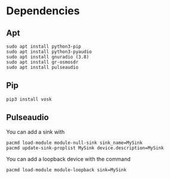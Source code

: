 # Dependencies

## Apt

```
sudo apt install python3-pip
sudo apt install python3-pyaudio
sudo apt install gnuradio (3.8)
sudo apt install gr-osmosdr
sudo apt install pulseaudio
```

## Pip
```
pip3 install vosk
```

## Pulseaudio

You can add a sink with

```
pacmd load-module module-null-sink sink_name=MySink
pacmd update-sink-proplist MySink device.description=MySink
```

You can add a loopback device with the command

```
pacmd load-module module-loopback sink=MySink
```

